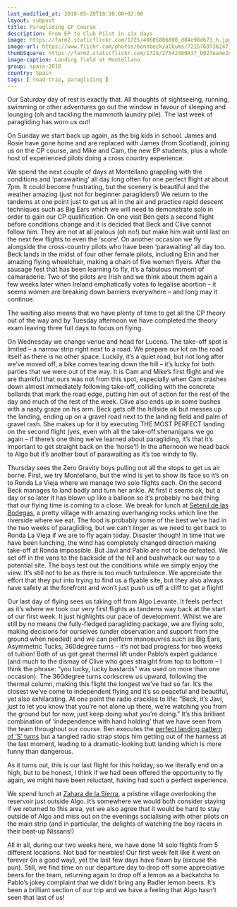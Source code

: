 ```yaml
---
last_modified_at: 2018-05-28T18:30:00+02:00
layout: subpost
title: Paragliding EP Course
description: From EP to Club Pilot in six days
image: https://farm2.staticflickr.com/1725/40605886800_d84e98d673_h.jpg
image-url: https://www.flickr.com/photos/bennbeck/albums/72157697362471115
thumbSquare: https://farm2.staticflickr.com/1728/27542480437_b027ea4e2e_q.jpg
image-caption: Landing field at Montellano
group: spain-2018
country: Spain
tags: [ road-trip, paragliding ]
---
```


Our Saturday day of rest is exactly that. All thoughts of sightseeing, running, swimming or other adventures go out the window in favour of sleeping and lounging (oh and tackling the mammoth laundry pile). The last week of paragliding has worn us out! 

On Sunday we start back up again, as the big kids in school. James and Rosie have gone home and are replaced with James (from Scotland), joining us on the CP course, and Mike and Cam, the new EP students, plus a whole host of experienced
pilots doing a cross country experience. 

We spend the next couple of days at Montellano grappling with the conditions and ‘parawaiting’ all day long often for one perfect flight at about 7pm. It could become frustrating, but the scenery is beautiful and the weather amazing
(just not for beginner paragliders!) We return to the tandems at one point just to get us all in the air and practice rapid descent techniques such as Big Ears which we will need to demonstrate solo in order to gain our CP qualification.
On one visit Ben gets a second flight before conditions change and it is decided that Beck and Clive cannot follow him. They are not at all jealous (oh no!) but make him wait until last on the next few flights to even the ‘score’.
On another occasion we fly alongside the cross-country pilots who have been ‘parawaiting’ all day too. Beck lands in the midst of four other female pilots, including Erin and her amazing flying wheelchair, making a chain of five women flyers.
After the sausage fest that has been learning to fly, it’s a fabulous moment of camaraderie. Two of the pilots are Irish and we think about them again a few weeks later when Ireland emphatically votes to legalise abortion –
it seems women are breaking down barriers everywhere – and long may it continue. 

The waiting also means that we have plenty of time to get all the CP theory out of the way and by Tuesday afternoon we have completed the theory exam leaving three full days to focus on flying. 

On Wednesday we change venue and head for Lucena. The take-off spot is limited – a narrow strip right next to a road. We prepare our kit on the road itself as there is no other space. Luckily, it’s a quiet road, but not long after we’ve moved off,
a bike comes tearing down the hill – it’s lucky for both parties that we were out of the way. It is Cam and Mike’s first flight and we are thankful that ours was not from this spot, especially when Cam crashes down almost immediately following take-off,
colliding with the concrete bollards that mark the road edge, putting him out of action for the rest of the day and much of the rest of the week. Clive also ends up in some bushes with a nasty graze on his arm. Beck gets off the hillside ok but
messes up the landing, ending up on a gravel road next to the landing field and palm of gravel rash. She makes up for it by executing THE MOST PERFECT landing on the second flight (yes, even with all the take-off shenanigans we go again –
if there’s one thing we’ve learned about paragliding, it’s that it’s important to get straight back on the ‘horse’!)  In the afternoon we head back to Algo but it’s another bout of parawaiting as it’s too windy to fly.

Thursday sees the Zero Gravity boys pulling out all the stops to get us air borne. First, we try Montellano, but the wind is yet to show its face so it’s on to Ronda La Vieja where we manage two solo flights each. On the second Beck manages
to land badly and turn her ankle. At first it seems ok, but a day or so later it has blown up like a balloon so it’s probably no bad thing that our flying time is coming to a close. We break for lunch at 
[Setenil de las Bodegas]( https://www.google.co.uk/maps/place/11692+Setenil+de+las+Bodegas,+C%C3%A1diz/@36.862929,-5.1855144,15z/data=!3m1!4b1!4m5!3m4!1s0xd0d49c8297cdd15:0x44842378df0ac406!8m2!3d36.8624263!4d-5.1764469), a pretty village with
amazing overhanging rocks which line the riverside where we eat. The food is probably some of the best we’ve had in the two weeks of paragliding, but we can’t linger as we need to get back to Ronda La Vieja if we are to fly again today. 
Disaster though! In time that we have been lunching, the wind has completely changed direction making take-off at Ronda impossible. But Javi and Pablo are not to be defeated. We set off in the vans to the backside of the hill and bushwhack
our way to a potential site. The boys test out the conditions while we simply enjoy the view. It’s still not to be as there is too much turbulence. We appreciate the effort that they put into trying to find us a flyable site, but they also
always have safety at the forefront and won’t just push us off a cliff to get a flight!  

Our last day of flying sees us taking off from Algo Levante. It feels perfect as it’s where we took our very first flights as tandems way back at the start of our first week. It just highlights our pace of development. 
Whilst we are still by no means the fully-fledged paragliding package, we are flying solo, making decisions for ourselves (under observation and support from the ground when needed) and we can perform manoeuvres such as Big Ears,
Asymmetric Tucks, 360degree turns – it’s not bad progress for two weeks of tuition! Both of us get great thermal lift under Pablo’s expert guidance (and much to the dismay of Clive who goes straight from top to bottom –
I think the phrase: “you lucky, lucky bastards” was used on more than one occasion). The 360degree turns corkscrew us upward, following the thermal column, making this flight the longest we’ve had so far. It’s the closest we’ve come to independent
flying and it’s so peaceful and beautiful, yet also exhilarating. At one point the radio crackles to life: “Beck, it’s Javi, just to let you know that you’re not alone up there, we’re watching you from the ground but for now, just keep doing
what you’re doing.” It’s this brilliant combination of ‘independence with hand holding’ that we have seen from the team throughout our course. Ben executes the [perfect landing pattern of ‘S’ turns](https://paraglidinglogbook.com/trackview3d.php?track_id=15650&type=normal) but a tangled radio
strap stops him getting out of the harness at the last moment, leading to a dramatic-looking butt landing which is more funny than dangerous.      

As it turns out, this is our last flight for this holiday, so we literally end on a high, but to be honest, I think if we had been offered the opportunity to fly again, we might have been reluctant, having had such a perfect experience.

We spend lunch at [Zahara de la Sierra](https://www.google.co.uk/maps/place/11688+Zahara+de+la+Sierra,+C%C3%A1diz/@36.8398418,-5.3958807,16z/data=!3m1!4b1!4m8!1m2!2m1!1szahara!3m4!1s0xd0d400253802d0b:0xfa97cfedcdf2cf3!8m2!3d36.8394942!4d-5.3919919),
a pristine village overlooking the reservoir just outside Algo. It’s somewhere we would both consider staying if we returned to this area, yet we also agree that it would be hard to stay outside of Algo and miss out on the evenings socialising with
other pilots on the main strip (and in particular, the delights of watching the boy racers in their beat-up Nissans!) 

All in all, during our two weeks here, we have done 14 solo flights from 5 different locations. Not bad for newbies! Our first week felt like it went on forever (in a good way), yet the last few days have flown by (excuse the pun). Still, we find
time on our departure day to drop off some appreciative beers for the team, returning again to drop off a lemon as a backatcha to Pablo’s jokey complaint that we didn’t bring any Radler lemon beers. It’s been a brilliant section of our trip and we
have a feeling that Algo hasn’t seen that last of us!  




